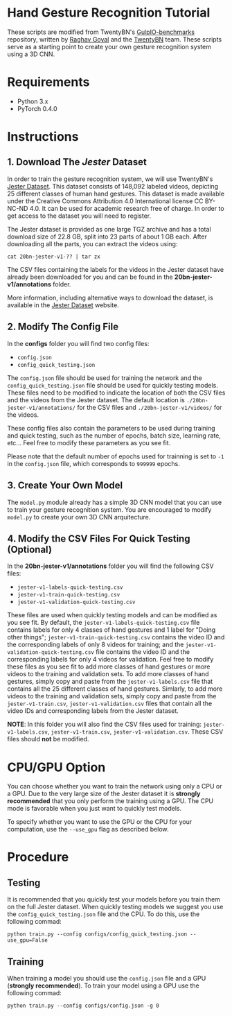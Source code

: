 # Hand Gesture Recognition Tutorial

These scripts are modified from TwentyBN's [GulpIO-benchmarks](https://github.com/TwentyBN/GulpIO-benchmarks) repository, written by [Raghav Goyal](https://github.com/raghavgoyal14) and the [TwentyBN](https://20bn.com/) team. These scripts serve as a starting point to create your own gesture recognition system using a 3D CNN. 

# Requirements

- Python 3.x
- PyTorch 0.4.0

# Instructions

## 1. Download The *Jester* Dataset

In order to train the gesture recognition system, we will use TwentyBN's [Jester Dataset](https://www.twentybn.com/datasets/jester). This dataset consists of 148,092 labeled videos, depicting 25 different classes of human hand gestures. This dataset is made available under the Creative Commons Attribution 4.0 International license CC BY-NC-ND 4.0. It can be used for academic research free of charge. In order to get access to the dataset you will need to register.

The Jester dataset is provided as one large TGZ archive and has a total download size of 22.8 GB, split into 23 parts of about 1 GB each. After downloading all the parts, you can extract the videos using:

`cat 20bn-jester-v1-?? | tar zx`

The CSV files containing the labels for the videos in the Jester dataset have already been downloaded for you and can be found in the **20bn-jester-v1/annotations** folder.

More information, including alternative ways to download the dataset, is available in the [Jester Dataset](https://www.twentybn.com/datasets/jester) website. 

## 2. Modify The Config File

In the **configs** folder you will find two config files:

* `config.json`
* `config_quick_testing.json`

The `config.json` file should be used for training the network and the `config_quick_testing.json` file should be used for quickly testing models. These files need to be modified to indicate the location of both the CSV files and the videos from the Jester dataset. The default location is `./20bn-jester-v1/annotations/` for the CSV files and `./20bn-jester-v1/videos/` for the videos. 

These config files also contain the parameters to be used during training and quick testing, such as the number of epochs, batch size, learning rate, etc... Feel free to modify these parameters as you see fit.

Please note that the default number of epochs used for trainning is set to `-1` in the `config.json` file, which corresponds to `999999` epochs. 

## 3. Create Your Own Model

The `model.py` module already has a simple 3D CNN model that you can use to train your gesture recognition system. You are encouraged to modify `model.py` to create your own 3D CNN arquitecture.

## 4. Modify the CSV Files For Quick Testing (Optional)

In the **20bn-jester-v1/annotations** folder you will find the following CSV files:

* `jester-v1-labels-quick-testing.csv`
* `jester-v1-train-quick-testing.csv`
* `jester-v1-validation-quick-testing.csv`

These files are used when quickly testing models and can be modified as you see fit. By default, the `jester-v1-labels-quick-testing.csv` file contains labels for only 4 classes of hand gestures and 1 label for "Doing other things"; `jester-v1-train-quick-testing.csv` contains the video ID and the corresponding labels of only 8 videos for training; and the `jester-v1-validation-quick-testing.csv` file contains the video ID and the corresponding labels for only 4 videos for validation. Feel free to modify these files as you see fit to add more classes of hand gestures or more videos to the training and validation sets. To add more classes of hand gestures, simply copy and paste from the `jester-v1-labels.csv` file that contains all the 25 different classes of hand gestures. Simlarly, to add more videos to the training and validation sets, simply copy and paste from the `jester-v1-train.csv`, `jester-v1-validation.csv` files that contain all the video IDs and corresponding labels from the Jester dataset.

**NOTE**: In this folder you will also find the CSV files used for training: `jester-v1-labels.csv`, `jester-v1-train.csv`, `jester-v1-validation.csv`. These CSV files should **not** be modified.


# CPU/GPU Option

You can choose whether you want to train the network using only a CPU or a GPU. Due to the very large size of the Jester dataset it is **strongly recommended** that you only perform the training using a GPU. The CPU mode is favorable when you just want to quickly test models.

To specify whether you want to use the GPU or the CPU for your computation, use the `--use_gpu` flag as described below.

# Procedure

## Testing

It is recommended that you quickly test your models before you train them on the full Jester dataset. When quickly testing models we suggest you use the `config_quick_testing.json` file and the CPU. To do this, use the following commad:
 
`python train.py --config configs/config_quick_testing.json --use_gpu=False`

## Training

When training a model you should use the `config.json` file and a GPU (**strongly recommended**). To train your model using a GPU use the following commad:

`python train.py --config configs/config.json -g 0`
